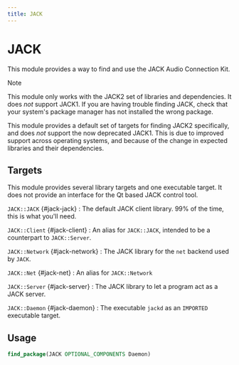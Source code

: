 ```yaml
---
title: JACK
---
```


# JACK

This module provides a way to find and use the JACK Audio Connection Kit.

> [!NOTE]
> This module only works with the JACK2 set of libraries and dependencies.
> It does *not* support JACK1. If you are having trouble finding JACK, check
> that your system's package manager has not installed the wrong package.

This module provides a default set of targets for finding JACK2 specifically,
and does *not* support the now deprecated JACK1. This is due to improved
support across operating systems, and because of the change in expected
libraries and their dependencies.


## Targets

This module provides several library targets and one executable target. It does
not provide an interface for the Qt based JACK control tool.

`JACK::JACK` {#jack-jack}
: The default JACK client library. 99% of the time, this is what you'll need.

`JACK::Client` {#jack-client}
: An alias for `JACK::JACK`, intended to be a counterpart to `JACK::Server`.

`JACK::Network` {#jack-network}
: The JACK library for the `net` backend used by `JACK`.

`JACK::Net` {#jack-net}
: An alias for `JACK::Network`

`JACK::Server` {#jack-server}
: The JACK library to let a program act as a JACK server.

`JACK::Daemon` {#jack-daemon}
: The executable `jackd` as an `IMPORTED` executable target.

## Usage

```cmake
find_package(JACK OPTIONAL_COMPONENTS Daemon)
```
